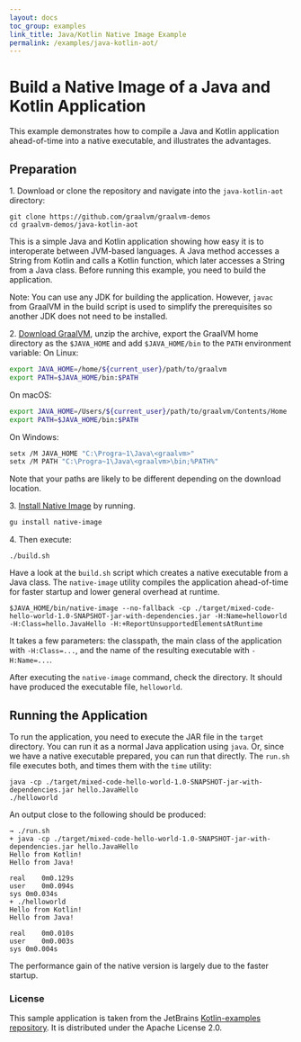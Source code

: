 ```yaml
---
layout: docs
toc_group: examples
link_title: Java/Kotlin Native Image Example
permalink: /examples/java-kotlin-aot/
---
```


# Build a Native Image of a Java and Kotlin Application

This example demonstrates how to compile a Java and Kotlin application ahead-of-time into a native executable, and illustrates the advantages.

## Preparation

1&#46; Download or clone the repository and navigate into the `java-kotlin-aot` directory:
```shell
git clone https://github.com/graalvm/graalvm-demos
cd graalvm-demos/java-kotlin-aot
```
This is a simple Java and Kotlin application showing how easy it is to interoperate between JVM-based languages.
A Java method accesses a String from Kotlin and calls a Kotlin function, which later accesses a String from a Java class.
Before running this example, you need to build the application.

Note: You can use any JDK for building the application. However, `javac` from GraalVM in the build script is used to simplify the prerequisites so another JDK does not need to be installed.

2&#46; [Download GraalVM](https://www.graalvm.org/downloads/), unzip the archive, export the GraalVM home directory as the `$JAVA_HOME` and add `$JAVA_HOME/bin` to the `PATH` environment variable:
  On Linux:
  ```bash
  export JAVA_HOME=/home/${current_user}/path/to/graalvm
  export PATH=$JAVA_HOME/bin:$PATH
  ```
  On macOS:
  ```bash
  export JAVA_HOME=/Users/${current_user}/path/to/graalvm/Contents/Home
  export PATH=$JAVA_HOME/bin:$PATH
  ```
  On Windows:
  ```bash
  setx /M JAVA_HOME "C:\Progra~1\Java\<graalvm>"
  setx /M PATH "C:\Progra~1\Java\<graalvm>\bin;%PATH%"
  ```
  Note that your paths are likely to be different depending on the download location.

3&#46; [Install Native Image](../reference-manual/native-image/README.md/#install-native-image) by running.
```bash
gu install native-image
```

4&#46; Then execute:
```shell
./build.sh
```

Have a look at the `build.sh` script which creates a native executable from a Java class.
The `native-image` utility compiles the application ahead-of-time for faster startup and lower general overhead at runtime.
```shell
$JAVA_HOME/bin/native-image --no-fallback -cp ./target/mixed-code-hello-world-1.0-SNAPSHOT-jar-with-dependencies.jar -H:Name=helloworld -H:Class=hello.JavaHello -H:+ReportUnsupportedElementsAtRuntime
```

It takes a few parameters: the classpath, the main class of the application with `-H:Class=...`, and the name of the resulting executable with `-H:Name=...`.

After executing the `native-image` command, check the directory.
It should have produced the executable file, `helloworld`.

## Running the Application

To run the application, you need to execute the JAR file in the `target` directory.
You can run it as a normal Java application using `java`.
Or, since we have a native executable prepared, you can run that directly.
The `run.sh` file executes both, and times them with the `time` utility:
```shell
java -cp ./target/mixed-code-hello-world-1.0-SNAPSHOT-jar-with-dependencies.jar hello.JavaHello
./helloworld

```

An output close to the following should be produced:
```shell
→ ./run.sh
+ java -cp ./target/mixed-code-hello-world-1.0-SNAPSHOT-jar-with-dependencies.jar hello.JavaHello
Hello from Kotlin!
Hello from Java!

real	0m0.129s
user	0m0.094s
sys	0m0.034s
+ ./helloworld
Hello from Kotlin!
Hello from Java!

real	0m0.010s
user	0m0.003s
sys	0m0.004s
```

The performance gain of the native version is largely due to the faster startup.

### License

This sample application is taken from the JetBrains [Kotlin-examples repository](https://github.com/JetBrains/kotlin-examples/tree/master/maven/mixed-code-hello-world).
It is distributed under the Apache License 2.0.
